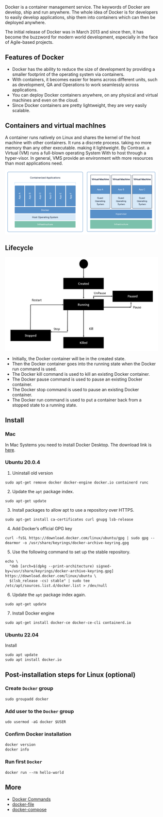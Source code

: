 
Docker is a container management service. The keywords of Docker are develop, ship and run anywhere. The whole idea of Docker is for developers to easily develop applications, ship them into containers which can then be deployed anywhere.

The initial release of Docker was in March 2013 and since then, it has become the buzzword for modern world development, especially in the face of Agile-based projects.

## Features of Docker
- Docker has the ability to reduce the size of development by providing a smaller footprint of the operating system via containers.
- With containers, it becomes easier for teams across different units, such as development, QA and Operations to work seamlessly across applications.
- You can deploy Docker containers anywhere, on any physical and virtual machines and even on the cloud.
- Since Docker containers are pretty lightweight, they are very easily scalable.

## Containers and virtual machlnes 
A container runs natively on Linux and shares the kernel of the host machine with other containers. It runs a discrete 
process. taking no more memory than any other executable. making it lightweight. 
By Contrast. a Virtual (VM) runs a full-blown operating System With to host 
through a hyper-visor. In general, VMS provide an environment with more resources than most applications need. 

![vm_vs_docker](images/vm_vs_docker.png)

## Lifecycle

![docker_life_cycle](images/docker_life_cycle.png)

- Initially, the Docker container will be in the created state.
- Then the Docker container goes into the running state when the Docker run command is used.
- The Docker kill command is used to kill an existing Docker container.
- The Docker pause command is used to pause an existing Docker container.
- The Docker stop command is used to pause an existing Docker container.
- The Docker run command is used to put a container back from a stopped state to a running state.



## Install

### Mac

In Mac Systems you need to install Docker Desktop. The download link is [here](https://docs.docker.com/desktop/mac/install/).

### Ubuntu 20.0.4
1. Uninstall old version

```shell
sudo apt-get remove docker docker-engine docker.io containerd runc
```

2. Update the `apt` package index.

```shell
sudo apt-get update
```

3. Install packages to allow apt to use a repository over HTTPS.

```shell
sudo apt-get install ca-certificates curl gnupg lsb-release
```
4. Add Docker’s official GPG key

```shell
curl -fsSL https://download.docker.com/linux/ubuntu/gpg | sudo gpg --dearmor -o /usr/share/keyrings/docker-archive-keyring.gpg
```

5. Use the following command to set up the stable repository.

```shell
echo \
  "deb [arch=$(dpkg --print-architecture) signed-by=/usr/share/keyrings/docker-archive-keyring.gpg] https://download.docker.com/linux/ubuntu \
  $(lsb_release -cs) stable" | sudo tee /etc/apt/sources.list.d/docker.list > /dev/null
```

6. Update the `apt` package index again.

```shell
sudo apt-get update
```

7. Install Docker engine

```shell
sudo apt-get install docker-ce docker-ce-cli containerd.io
```

### Ubuntu 22.04

Install

```shell
sudo apt update
sudo apt install docker.io
```

## Post-installation steps for Linux (optional)

### Create `Docker` group
```shell
sudo groupadd docker
```

### Add user to the `Docker` group
```shell
udo usermod -aG docker $USER
```

### Confirm Docker installation
```shell
docker version
docker info
```

### Run first `Docker`
```shell
docker run --rm hello-world
```

## More
- [Docker Commands](docker-commands.md)
- [docker-file](docker-file.md)
- [docker-compose](docker-compose.md)
